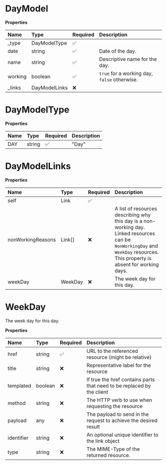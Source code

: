 # DayModel

**Properties**

| Name    | Type          | Required | Description                                  |
| :------ | :------------ | :------- | :------------------------------------------- |
| \_type  | DayModelType  | ✅       |                                              |
| date    | string        | ✅       | Date of the day.                             |
| name    | string        | ✅       | Descriptive name for the day.                |
| working | boolean       | ✅       | `true` for a working day, `false` otherwise. |
| \_links | DayModelLinks | ❌       |                                              |

# DayModelType

**Properties**

| Name | Type   | Required | Description |
| :--- | :----- | :------- | :---------- |
| DAY  | string | ✅       | "Day"       |

# DayModelLinks

**Properties**

| Name              | Type    | Required | Description                                                                                                                                                                  |
| :---------------- | :------ | :------- | :--------------------------------------------------------------------------------------------------------------------------------------------------------------------------- |
| self              | Link    | ✅       |                                                                                                                                                                              |
| nonWorkingReasons | Link[]  | ❌       | A list of resources describing why this day is a non-working day. Linked resources can be `NonWorkingDay` and `WeekDay` resources. This property is absent for working days. |
| weekDay           | WeekDay | ❌       | The week day for this day.                                                                                                                                                   |

# WeekDay

The week day for this day.

**Properties**

| Name       | Type    | Required | Description                                                            |
| :--------- | :------ | :------- | :--------------------------------------------------------------------- |
| href       | string  | ✅       | URL to the referenced resource (might be relative)                     |
| title      | string  | ❌       | Representative label for the resource                                  |
| templated  | boolean | ❌       | If true the href contains parts that need to be replaced by the client |
| method     | string  | ❌       | The HTTP verb to use when requesting the resource                      |
| payload    | any     | ❌       | The payload to send in the request to achieve the desired result       |
| identifier | string  | ❌       | An optional unique identifier to the link object                       |
| type       | string  | ❌       | The MIME-Type of the returned resource.                                |

<!-- This file was generated by liblab | https://liblab.com/ -->
